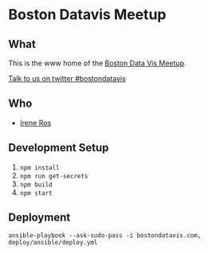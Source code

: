 # Boston Datavis Meetup

## What

This is the www home of the [Boston Data Vis Meetup](http://meetup.com/bostondatavis).

[Talk to us on twitter #bostondatavis](https://twitter.com/search?q=%23bostondatavis&src=typd)

## Who

- [Irene Ros](http://twitter.com/ireneros)

## Development Setup

1. `npm install`
2. `npm run get-secrets`
3. `npm build`
4. `npm start`

## Deployment
```
ansible-playbook --ask-sudo-pass -i bostondatavis.com, deploy/ansible/deploy.yml
```
